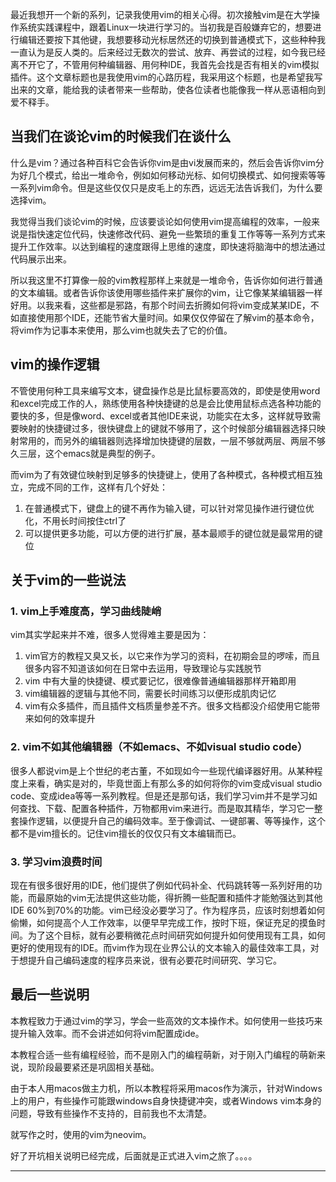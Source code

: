 最近我想开一个新的系列，记录我使用vim的相关心得。初次接触vim是在大学操作系统实践课程中，跟着Linux一块进行学习的。当初我是百般嫌弃它的，想要进行编辑还要按下其他键，我想要移动光标居然还的切换到普通模式下，这些种种我一直认为是反人类的。后来经过无数次的尝试、放弃、再尝试的过程，如今我已经离不开它了，不管用何种编辑器、用何种IDE，我首先会找是否有相关的vim模拟插件。这个文章标题也是我使用vim的心路历程，我采用这个标题，也是希望我写出来的文章，能给我的读者带来一些帮助，使各位读者也能像我一样从恶语相向到爱不释手。

<!-- more -->

## 当我们在谈论vim的时候我们在谈什么

什么是vim？通过各种百科它会告诉你vim是由vi发展而来的，然后会告诉你vim分为好几个模式，给出一堆命令，例如如何移动光标、如何切换模式、如何搜索等等一系列vim命令。但是这些仅仅只是皮毛上的东西，远远无法告诉我们，为什么要选择vim。

我觉得当我们谈论vim的时候，应该要谈论如何使用vim提高编程的效率，一般来说是指快速定位代码，快速修改代码、避免一些繁琐的重复工作等等一系列方式来提升工作效率。以达到编程的速度跟得上思维的速度，即快速将脑海中的想法通过代码展示出来。

所以我这里不打算像一般的vim教程那样上来就是一堆命令，告诉你如何进行普通的文本编辑。或者告诉你该使用哪些插件来扩展你的vim，让它像某某编辑器一样好用。以我来看，这些都是邪路，有那个时间去折腾如何将vim变成某某IDE，不如直接使用那个IDE，还能节省大量时间。如果仅仅停留在了解vim的基本命令，将vim作为记事本来使用，那么vim也就失去了它的价值。

## vim的操作逻辑

不管使用何种工具来编写文本，键盘操作总是比鼠标要高效的，即使是使用word和excel完成工作的人，熟练使用各种快捷键的总是会比使用鼠标点选各种功能的要快的多，但是像word、excel或者其他IDE来说，功能实在太多，这样就导致需要映射的快捷键过多，很快键盘上的键就不够用了，这个时候部分编辑器选择只映射常用的，而另外的编辑器则选择增加快捷键的层数，一层不够就两层、两层不够久三层，这个emacs就是典型的例子。

而vim为了有效键位映射到足够多的快捷键上，使用了各种模式，各种模式相互独立，完成不同的工作，这样有几个好处：

1. 在普通模式下，键盘上的键不再作为输入键，可以针对常见操作进行键位优化，不用长时间按住ctrl了
2. 可以提供更多功能，可以方便的进行扩展，基本最顺手的键位就是最常用的键位

## 关于vim的一些说法

### 1. vim上手难度高，学习曲线陡峭

vim其实学起来并不难，很多人觉得难主要是因为：

1. vim官方的教程又臭又长，以它来作为学习的资料，在初期会显的啰嗦，而且很多内容不知道该如何在日常中去运用，导致理论与实践脱节
2. vim 中有大量的快捷键、模式要记忆，很难像普通编辑器那样开箱即用
3. vim编辑器的逻辑与其他不同，需要长时间练习以便形成肌肉记忆
4. vim有众多插件，而且插件文档质量参差不齐。很多文档都没介绍使用它能带来如何的效率提升

### 2. vim不如其他编辑器（不如emacs、不如visual studio code）

很多人都说vim是上个世纪的老古董，不如现如今一些现代编译器好用。从某种程度上来看，确实是对的，毕竟世面上有那么多的如何将你的vim变成visual studio code、变成idea等等一系列教程。但是还是那句话，我们学习vim并不是学习如何查找、下载、配置各种插件，万物都用vim来进行。而是取其精华，学习它一整套操作逻辑，以便提升自己的编码效率。至于像调试、一键部署、等等操作，这个都不是vim擅长的。记住vim擅长的仅仅只有文本编辑而已。

### 3. 学习vim浪费时间

现在有很多很好用的IDE，他们提供了例如代码补全、代码跳转等一系列好用的功能，而最原始的vim无法提供这些功能，得折腾一些配置和插件才能勉强达到其他IDE 60%到70%的功能。vim已经没必要学习了。作为程序员，应该时刻想着如何偷懒，如何提高个人工作效率，以便早早完成工作，按时下班，保证充足的摸鱼时间。为了这个目标，就有必要稍微花点时间研究如何提升如何使用现有工具，如何更好的使用现有的IDE。而vim作为现在业界公认的文本输入的最佳效率工具，对于想提升自己编码速度的程序员来说，很有必要花时间研究、学习它。

## 最后一些说明

本教程致力于通过vim的学习，学会一些高效的文本操作术。如何使用一些技巧来提升输入效率。而不会讲述如何将vim配置成ide。

本教程合适一些有编程经验，而不是刚入门的编程萌新，对于刚入门编程的萌新来说，现阶段最要紧还是巩固相关基础。

由于本人用macos做主力机，所以本教程将采用macos作为演示，针对Windows上的用户，有些操作可能跟windows自身快捷键冲突，或者Windows vim本身的问题，导致有些操作不支持的，目前我也不太清楚。

就写作之时，使用的vim为neovim。

好了开坑相关说明已经完成，后面就是正式进入vim之旅了。。。。

<hr />
